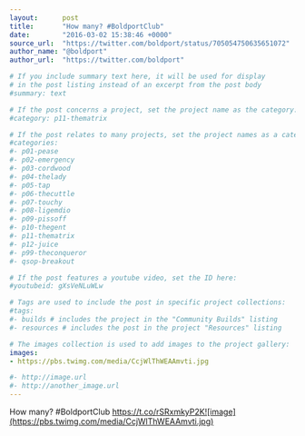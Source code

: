 ```yaml
---
layout:      post
title:       "How many? #BoldportClub"
date:        "2016-03-02 15:38:46 +0000"
source_url:  "https://twitter.com/boldport/status/705054750635651072"
author_name: "@boldport"
author_url:  "https://twitter.com/boldport"

# If you include summary text here, it will be used for display
# in the post listing instead of an excerpt from the post body
#summary: text

# If the post concerns a project, set the project name as the category:
#category: p11-thematrix

# If the post relates to many projects, set the project names as a categories array:
#categories:
#- p01-pease
#- p02-emergency
#- p03-cordwood
#- p04-thelady
#- p05-tap
#- p06-thecuttle
#- p07-touchy
#- p08-ligemdio
#- p09-pissoff
#- p10-thegent
#- p11-thematrix
#- p12-juice
#- p99-theconqueror
#- qsop-breakout

# If the post features a youtube video, set the ID here:
#youtubeid: gXsVeNLuWLw

# Tags are used to include the post in specific project collections:
#tags:
#- builds # includes the project in the "Community Builds" listing
#- resources # includes the post in the project "Resources" listing

# The images collection is used to add images to the project gallery:
images:
- https://pbs.twimg.com/media/CcjWlThWEAAmvti.jpg

#- http://image.url
#- http://another_image.url
---
```


How many? #BoldportClub https://t.co/rSRxmkyP2K![image](https://pbs.twimg.com/media/CcjWlThWEAAmvti.jpg)


